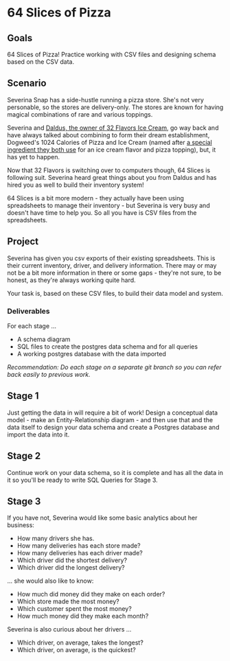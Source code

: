 # 64 Slices of Pizza

## Goals

64 Slices of Pizza! Practice working with CSV files and designing schema based on the CSV data.

## Scenario

Severina Snap has a side-hustle running a pizza store. She's not very personable, so the stores are delivery-only. The stores are known for having magical combinations of rare and various toppings.

Severina and [Daldus, the owner of 32 Flavors Ice Cream](https://github.com/GroupWorkInternational/sql-32-flavors-1), go way back and have always talked about combining to form their dream establishment, Dogweed's 1024 Calories of Pizza and Ice Cream (named after [a special ingredient they both use](https://texasbeyondhistory.net/ethnobot/images/dogweed.html) for an ice cream flavor and pizza topping), but, it has yet to happen.

Now that 32 Flavors is switching over to computers though, 64 Slices is following suit. Severina heard great things about you from Daldus and has hired you as well to build their inventory system!

64 Slices is a bit more modern - they actually have been using spreadsheets to manage their inventory - but Severina is very busy and doesn't have time to help you. So all you have is CSV files from the spreadsheets.

## Project

Severina has given you csv exports of their existing spreadsheets. This is their current inventory, driver, and delivery information. There may or may not be a bit more information in there or some gaps - they're not sure, to be honest, as they're always working quite hard.

Your task is, based on these CSV files, to build their data model and system.

### Deliverables

For each stage ...

- A schema diagram
- SQL files to create the postgres data schema and for all queries
- A working postgres database with the data imported

*Recommendation: Do each stage on a separate git branch so you can refer back easily to previous work.*

## Stage 1

Just getting the data in will require a bit of work! Design a conceptual data model - make an Entity-Relationship diagram - and then use that and the data itself to design your data schema and create a Postgres database and import the data into it.

## Stage 2

Continue work on your data schema, so it is complete and has all the data in it so you'll be ready to write SQL Queries for Stage 3. 

## Stage 3

If you have not, Severina would like some basic analytics about her business:

- How many drivers she has.
- How many deliveries has each store made?
- How many deliveries has each driver made?
- Which driver did the shortest delivery?
- Which driver did the longest delivery?

... she would also like to know:

- How much did money did they make on each order?
- Which store made the most money?
- Which customer spent the most money?
- How much money did they make each month?
  
Severina is also curious about her drivers ...

- Which driver, on average, takes the longest?
- Which driver, on average, is the quickest?
